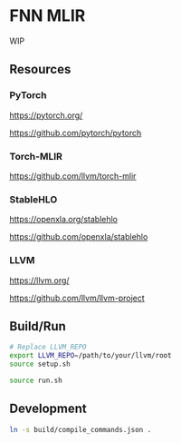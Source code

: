 # FNN MLIR

WIP

## Resources

### PyTorch

<https://pytorch.org/>

<https://github.com/pytorch/pytorch>

### Torch-MLIR

<https://github.com/llvm/torch-mlir>

### StableHLO

<https://openxla.org/stablehlo>

<https://github.com/openxla/stablehlo>

### LLVM

<https://llvm.org/>

<https://github.com/llvm/llvm-project>

## Build/Run

```bash
# Replace LLVM_REPO
export LLVM_REPO=/path/to/your/llvm/root
source setup.sh

source run.sh

```

## Development

```bash
ln -s build/compile_commands.json .
```
